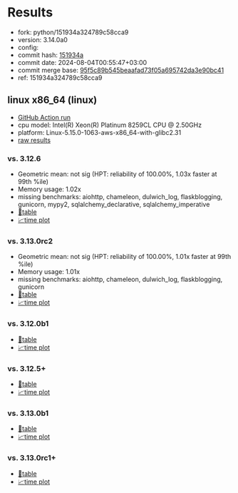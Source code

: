 # Results

- fork: python/151934a324789c58cca9
- version: 3.14.0a0
- config: 
- commit hash: [151934a](https://github.com/python/cpython/commit/151934a)
- commit date: 2024-08-04T00:55:47+03:00
- commit merge base: [95f5c89b545beaafad73f05a695742da3e90bc41](https://github.com/python/cpython/commit/95f5c89b545beaafad73f05a695742da3e90bc41)
- ref: 151934a324789c58cca9

## linux x86_64 (linux)

- [GitHub Action run](https://github.com/facebookexperimental/free-threading-benchmarking/actions/runs/10231897633)
- cpu model: Intel(R) Xeon(R) Platinum 8259CL CPU @ 2.50GHz
- platform: Linux-5.15.0-1063-aws-x86_64-with-glibc2.31
- [raw results](bm-20240804-linux-x86_64-python-151934a324789c58cca9-3.14.0a0-151934a.json)

### vs. 3.12.6

- Geometric mean: not sig (HPT: reliability of 100.00%, 1.03x faster at 99th %ile)
- Memory usage: 1.02x
- missing benchmarks: aiohttp, chameleon, dulwich_log, flaskblogging, gunicorn, mypy2, sqlalchemy_declarative, sqlalchemy_imperative
- [📄table](bm-20240804-linux-x86_64-python-151934a324789c58cca9-3.14.0a0-151934a-vs-3.12.6.md)
- [📈time plot](bm-20240804-linux-x86_64-python-151934a324789c58cca9-3.14.0a0-151934a-vs-3.12.6.svg)

### vs. 3.13.0rc2

- Geometric mean: not sig (HPT: reliability of 100.00%, 1.01x faster at 99th %ile)
- Memory usage: 1.01x
- missing benchmarks: aiohttp, chameleon, dulwich_log, flaskblogging, gunicorn
- [📄table](bm-20240804-linux-x86_64-python-151934a324789c58cca9-3.14.0a0-151934a-vs-3.13.0rc2.md)
- [📈time plot](bm-20240804-linux-x86_64-python-151934a324789c58cca9-3.14.0a0-151934a-vs-3.13.0rc2.svg)

### vs. 3.12.0b1

- [📄table](bm-20240804-linux-x86_64-python-151934a324789c58cca9-3.14.0a0-151934a-vs-3.12.0b1.md)
- [📈time plot](bm-20240804-linux-x86_64-python-151934a324789c58cca9-3.14.0a0-151934a-vs-3.12.0b1.svg)

### vs. 3.12.5+

- [📄table](bm-20240804-linux-x86_64-python-151934a324789c58cca9-3.14.0a0-151934a-vs-3.12.5%2B.md)
- [📈time plot](bm-20240804-linux-x86_64-python-151934a324789c58cca9-3.14.0a0-151934a-vs-3.12.5%2B.svg)

### vs. 3.13.0b1

- [📄table](bm-20240804-linux-x86_64-python-151934a324789c58cca9-3.14.0a0-151934a-vs-3.13.0b1.md)
- [📈time plot](bm-20240804-linux-x86_64-python-151934a324789c58cca9-3.14.0a0-151934a-vs-3.13.0b1.svg)

### vs. 3.13.0rc1+

- [📄table](bm-20240804-linux-x86_64-python-151934a324789c58cca9-3.14.0a0-151934a-vs-3.13.0rc1%2B.md)
- [📈time plot](bm-20240804-linux-x86_64-python-151934a324789c58cca9-3.14.0a0-151934a-vs-3.13.0rc1%2B.svg)


